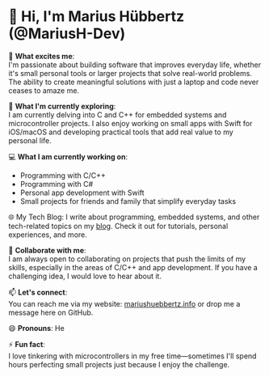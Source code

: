 # 👋 Hi, I'm Marius Hübbertz (@MariusH-Dev)

👀 **What excites me**:  
I'm passionate about building software that improves everyday life, whether it's small personal tools or larger projects that solve real-world problems. The ability to create meaningful solutions with just a laptop and code never ceases to amaze me.

🌱 **What I'm currently exploring**:  
I am currently delving into C and C++ for embedded systems and microcontroller projects. I also enjoy working on small apps with Swift for iOS/macOS and developing practical tools that add real value to my personal life.

💻 **What I am currently working on**:  
- Programming with C/C++
- Programming with C# 
- Personal app development with Swift  
- Small projects for friends and family that simplify everyday tasks

🌐 My Tech Blog:
I write about programming, embedded systems, and other tech-related topics on my [blog](mariushuebbertz.info/blog). Check it out for tutorials, personal experiences, and more.

💞️ **Collaborate with me**:  
I am always open to collaborating on projects that push the limits of my skills, especially in the areas of C/C++ and app development. If you have a challenging idea, I would love to hear about it.

📫 **Let's connect**:  
You can reach me via my website: [mariushuebbertz.info](https://mariushuebbertz.info) or drop me a message here on GitHub.

😄 **Pronouns**: He

⚡ **Fun fact**:  
I love tinkering with microcontrollers in my free time—sometimes I'll spend hours perfecting small projects just because I enjoy the challenge.
